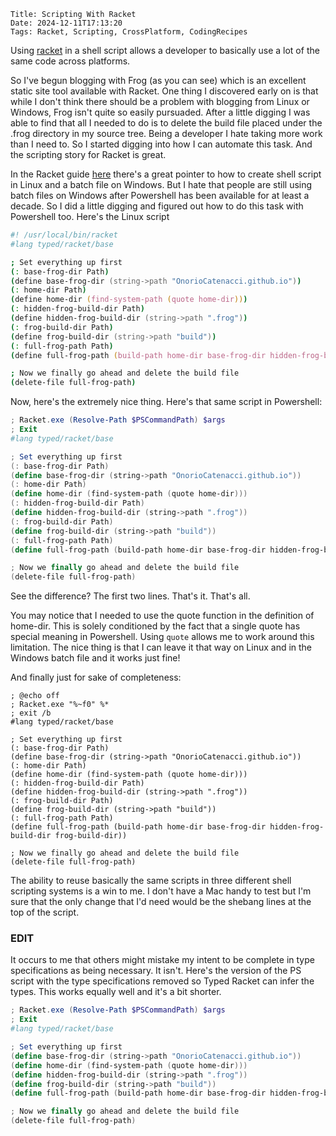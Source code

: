     Title: Scripting With Racket
    Date: 2024-12-11T17:13:20
    Tags: Racket, Scripting, CrossPlatform, CodingRecipes

Using [racket](https://racket-lang.org) in a shell script allows a developer to basically use a lot of the same code across platforms.  
<!-- more -->
So I've begun blogging with Frog (as you can see) which is an excellent static site tool available with Racket.  One thing I discovered early on is that while I don't think there should be a problem with blogging from Linux or Windows, Frog isn't quite so easily pursuaded. After a little digging I was able to find that all I needed to do is to delete the build file placed under the .frog directory in my source tree.  Being a developer I hate taking more work than I need to.  So I started digging into how I can automate this task.  And the scripting story for Racket is great. 

In the Racket guide [here](https://docs.racket-lang.org/guide/scripts.html) there's a great pointer to how to create shell script in Linux and a batch file on Windows.  But I hate that people are still using batch files on Windows after Powershell has been available for at least a decade.  So I did a little digging and figured out how to do this task with Powershell too.  Here's the Linux script

```zsh
#! /usr/local/bin/racket
#lang typed/racket/base

; Set everything up first
(: base-frog-dir Path)
(define base-frog-dir (string->path "OnorioCatenacci.github.io"))
(: home-dir Path)
(define home-dir (find-system-path (quote home-dir)))
(: hidden-frog-build-dir Path)
(define hidden-frog-build-dir (string->path ".frog"))
(: frog-build-dir Path)
(define frog-build-dir (string->path "build"))
(: full-frog-path Path)
(define full-frog-path (build-path home-dir base-frog-dir hidden-frog-build-dir frog-build-dir))

; Now we finally go ahead and delete the build file
(delete-file full-frog-path)
```

Now, here's the extremely nice thing.  Here's that same script in Powershell:

```powershell
; Racket.exe (Resolve-Path $PSCommandPath) $args
; Exit
#lang typed/racket/base

; Set everything up first
(: base-frog-dir Path)
(define base-frog-dir (string->path "OnorioCatenacci.github.io"))
(: home-dir Path)
(define home-dir (find-system-path (quote home-dir)))
(: hidden-frog-build-dir Path)
(define hidden-frog-build-dir (string->path ".frog"))
(: frog-build-dir Path)
(define frog-build-dir (string->path "build"))
(: full-frog-path Path)
(define full-frog-path (build-path home-dir base-frog-dir hidden-frog-build-dir frog-build-dir))

; Now we finally go ahead and delete the build file
(delete-file full-frog-path)
```

See the difference?  The first two lines.  That's it.  That's all. 

You may notice that I needed to use the quote function in the definition of home-dir.  This is solely conditioned by the fact that a single quote has special meaning in Powershell.  Using `quote` allows me to work around this limitation.  The nice thing is that I can leave it that way on Linux and in the Windows batch file and it works just fine! 

And finally just for sake of completeness:

```batch
; @echo off
; Racket.exe "%~f0" %*
; exit /b
#lang typed/racket/base

; Set everything up first
(: base-frog-dir Path)
(define base-frog-dir (string->path "OnorioCatenacci.github.io"))
(: home-dir Path)
(define home-dir (find-system-path (quote home-dir)))
(: hidden-frog-build-dir Path)
(define hidden-frog-build-dir (string->path ".frog"))
(: frog-build-dir Path)
(define frog-build-dir (string->path "build"))
(: full-frog-path Path)
(define full-frog-path (build-path home-dir base-frog-dir hidden-frog-build-dir frog-build-dir))

; Now we finally go ahead and delete the build file
(delete-file full-frog-path)
```

The ability to reuse basically the same scripts in three different shell scripting systems is a win to me.  I don't have a Mac handy to test but I'm sure that the only change that I'd need would be the shebang lines at the top of the script.  

### EDIT
It occurs to me that others might mistake my intent to be complete in type specifications as being necessary.  It isn't.  Here's the version of the PS script with the type specifications removed so Typed Racket can infer the types.  This works equally well and it's a bit shorter. 

```powershell
; Racket.exe (Resolve-Path $PSCommandPath) $args
; Exit
#lang typed/racket/base

; Set everything up first
(define base-frog-dir (string->path "OnorioCatenacci.github.io"))
(define home-dir (find-system-path (quote home-dir)))
(define hidden-frog-build-dir (string->path ".frog"))
(define frog-build-dir (string->path "build"))
(define full-frog-path (build-path home-dir base-frog-dir hidden-frog-build-dir frog-build-dir))

; Now we finally go ahead and delete the build file
(delete-file full-frog-path)
```

